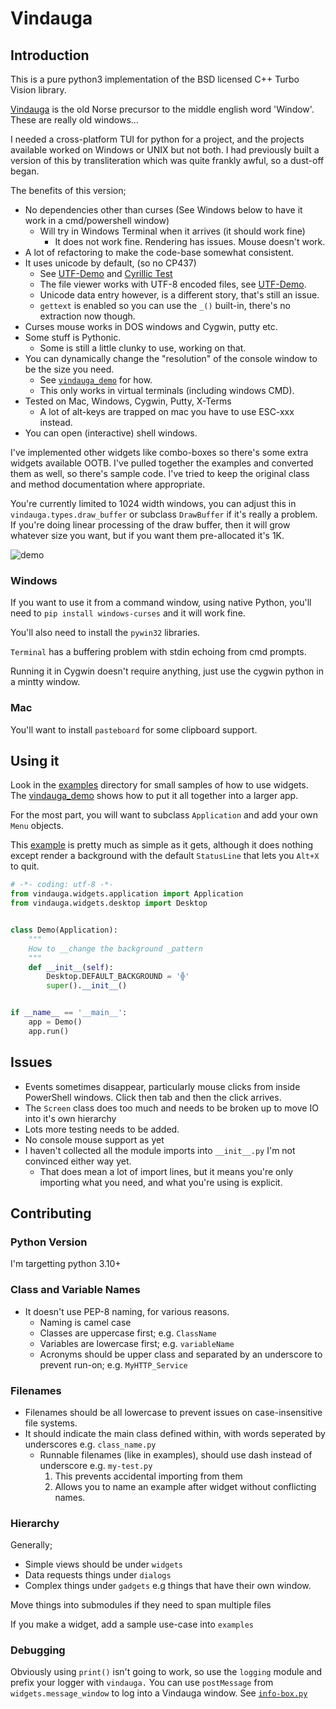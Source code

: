 # Vindauga

## Introduction
This is a pure python3 implementation of the BSD licensed C++ Turbo Vision library.

[Vindauga](https://en.wiktionary.org/wiki/vindauga) is the old Norse precursor to the middle english word 'Window'. These are really old windows...

I needed a cross-platform TUI for python for a project, and the projects available worked on Windows or UNIX but not
both. I had previously built a version of this by transliteration which was quite frankly awful, so a dust-off began.

The benefits of this version;

* No dependencies other than curses (See Windows below to have it work in a cmd/powershell window)
  * Will try in Windows Terminal when it arrives (it should work fine)
    * It does not work fine. Rendering has issues. Mouse doesn't work.
* A lot of refactoring to make the code-base somewhat consistent.
* It uses unicode by default, (so no CP437)
  * See [UTF-Demo](UTF-8-demo.txt) and [Cyrillic Test](examples/cyrillic-test.py)
  * The file viewer works with UTF-8 encoded files, see [UTF-Demo](UTF-8-demo.txt).
  * Unicode data entry however, is a different story, that's still an issue.
  * `gettext` is enabled so you can use the `_()` built-in, there's no extraction now though.
* Curses mouse works in DOS windows and Cygwin, putty etc.
* Some stuff is Pythonic. 
  * Some is still a little clunky to use, working on that.
* You can dynamically change the "resolution" of the console window to be the size you need.
  * See [`vindauga_demo`](vindauga_demo/vindauga_demo.py) for how.
  * This only works in virtual terminals (including windows CMD).
* Tested on Mac, Windows, Cygwin, Putty, X-Terms
  * A lot of alt-keys are trapped on mac you have to use ESC-xxx instead.
* You can open (interactive) shell windows.

I've implemented other widgets like combo-boxes so there's some extra widgets available OOTB.
I've pulled together the examples and converted them as well, so there's sample code.
I've tried to keep the original class and method documentation where appropriate.

You're currently limited to 1024 width windows, you can adjust this in `vindauga.types.draw_buffer` or subclass 
`DrawBuffer` if it's really a problem. If you're doing linear processing of the draw buffer, then it will grow 
whatever size you want, but if you want them pre-allocated it's 1K.

![demo](docs/screen-show.gif)

### Windows
If you want to use it from a command window, using native Python, you'll need to `pip install windows-curses` and it 
will work fine.

You'll also need to install the `pywin32` libraries. 

`Terminal` has a buffering problem with stdin echoing from cmd prompts. 

Running it in Cygwin doesn't require anything, just use the cygwin python in a mintty window.

### Mac

You'll want to install `pasteboard` for some clipboard support.

## Using it
Look in the [examples](examples) directory for small samples of how to use widgets. 
The [vindauga_demo](vindauga_demo/vindauga_demo.py) shows how to put it all together into a larger app.

For the most part, you will want to subclass `Application` and add your own `Menu` objects.

This [example](examples/background.py) is pretty much as simple as it gets, although it does nothing
except render a background with the default `StatusLine` that lets you `Alt+X` to quit.

```python
# -*- coding: utf-8 -*-
from vindauga.widgets.application import Application
from vindauga.widgets.desktop import Desktop


class Demo(Application):
    """
    How to __change the background _pattern
    """
    def __init__(self):
        Desktop.DEFAULT_BACKGROUND = '╬'
        super().__init__()


if __name__ == '__main__':
    app = Demo()
    app.run()

```

## Issues
* Events sometimes disappear, particularly mouse clicks from inside PowerShell windows. Click then tab and then the click 
arrives.
* The `Screen` class does too much and needs to be broken up to move IO into it's own hierarchy
* Lots more testing needs to be added.
* No console mouse support as yet
* I haven't collected all the module imports into `__init__.py` I'm not convinced either way yet.
  * That does mean a lot of import lines, but it means you're only importing what you need, and
    what you're using is explicit.

## Contributing

### Python Version
I'm targetting python 3.10+

### Class and Variable Names
* It doesn't use PEP-8 naming, for various reasons.
  * Naming is camel case
  * Classes are uppercase first; e.g. `ClassName`
  * Variables are lowercase first; e.g. `variableName`
  * Acronyms should be upper class and separated by an underscore to prevent run-on; e.g. `MyHTTP_Service`  

### Filenames
* Filenames should be all lowercase to prevent issues on case-insensitive file systems.
* It should indicate the main class defined within, with words seperated by underscores e.g. `class_name.py`
  * Runnable filenames (like in examples), should use dash instead of underscore e.g. `my-test.py`
    1. This prevents accidental importing from them
    2. Allows you to name an example after widget without conflicting names.

### Hierarchy
Generally; 
* Simple views should be under `widgets` 
* Data requests things under `dialogs` 
* Complex things under `gadgets` e.g things that have their own window.

Move things into submodules if they need to span multiple files

If you make a widget, add a sample use-case into `examples` 

### Debugging
Obviously using `print()` isn't going to work, so use the `logging` module and prefix your logger with `vindauga.`
You can use `postMessage` from `widgets.message_window` to log into a Vindauga window. 
See [`info-box.py`](examples/info-box.py)
